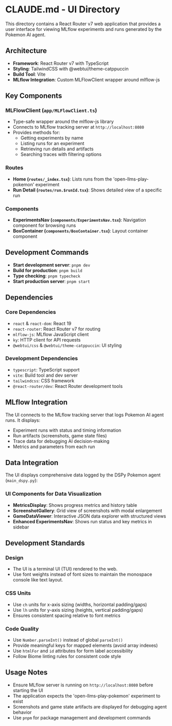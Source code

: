 # CLAUDE.md - UI Directory

This directory contains a React Router v7 web application that provides a user interface for viewing MLflow experiments and runs generated by the Pokemon AI agent.

## Architecture

- **Framework**: React Router v7 with TypeScript
- **Styling**: TailwindCSS with @webtui/theme-catppuccin
- **Build Tool**: Vite
- **MLflow Integration**: Custom MLFlowClient wrapper around mlflow-js

## Key Components

### MLFlowClient (`app/MLFlowClient.ts`)
- Type-safe wrapper around the mlflow-js library
- Connects to MLflow tracking server at `http://localhost:8080`
- Provides methods for:
  - Getting experiments by name
  - Listing runs for an experiment
  - Retrieving run details and artifacts
  - Searching traces with filtering options

### Routes
- **Home (`routes/_index.tsx`)**: Lists runs from the 'open-llms-play-pokemon' experiment
- **Run Detail (`routes/run.$runId.tsx`)**: Shows detailed view of a specific run

### Components
- **ExperimentsNav (`components/ExperimentsNav.tsx`)**: Navigation component for browsing runs
- **BoxContainer (`components/BoxContainer.tsx`)**: Layout container component

## Development Commands

- **Start development server**: `pnpm dev`
- **Build for production**: `pnpm build`
- **Type checking**: `pnpm typecheck`
- **Start production server**: `pnpm start`

## Dependencies

### Core Dependencies
- `react` & `react-dom`: React 19
- `react-router`: React Router v7 for routing
- `mlflow-js`: MLflow JavaScript client
- `ky`: HTTP client for API requests
- `@webtui/css` & `@webtui/theme-catppuccin`: UI styling

### Development Dependencies
- `typescript`: TypeScript support
- `vite`: Build tool and dev server
- `tailwindcss`: CSS framework
- `@react-router/dev`: React Router development tools

## MLflow Integration

The UI connects to the MLflow tracking server that logs Pokemon AI agent runs. It displays:
- Experiment runs with status and timing information
- Run artifacts (screenshots, game state files)
- Trace data for debugging AI decision-making
- Metrics and parameters from each run

## Data Integration

The UI displays comprehensive data logged by the DSPy Pokemon agent (`main_dspy.py`):

### UI Components for Data Visualization
- **MetricsDisplay**: Shows progress metrics and history table
- **ScreenshotGallery**: Grid view of screenshots with modal enlargement
- **GameDataViewer**: Interactive JSON data explorer with structured views
- **Enhanced ExperimentsNav**: Shows run status and key metrics in sidebar

## Development Standards

### Design
- The UI is a terminal UI (TUI) rendered to the web.
- Use font weights instead of font sizes to maintain the monospace console like text layout.

### CSS Units
- Use `ch` units for x-axis sizing (widths, horizontal padding/gaps)
- Use `lh` units for y-axis sizing (heights, vertical padding/gaps)
- Ensures consistent spacing relative to font metrics

### Code Quality
- Use `Number.parseInt()` instead of global `parseInt()`
- Provide meaningful keys for mapped elements (avoid array indexes)
- Use `htmlFor` and `id` attributes for form label accessibility
- Follow Biome linting rules for consistent code style

## Usage Notes

- Ensure MLflow server is running on `http://localhost:8080` before starting the UI
- The application expects the 'open-llms-play-pokemon' experiment to exist
- Screenshots and game state artifacts are displayed for debugging agent behavior
- Use `pnpm` for package management and development commands